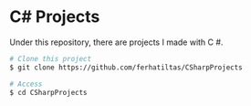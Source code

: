 # C# Projects
Under this repository, there are projects I made with C #.

```bash
# Clone this project
$ git clone https://github.com/ferhatiltas/CSharpProjects

# Access
$ cd CSharpProjects


```
